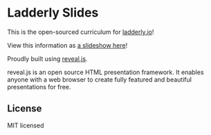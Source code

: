 # Ladderly Slides

This is the open-sourced curriculum for [ladderly.io](https://ladderly.io)!

View this information as [a slideshow here](https://vandivier.github.io/ladderly-slides/)!

Proudly built using [reveal.js](https://github.com/hakimel/reveal.js).

reveal.js is an open source HTML presentation framework. It enables anyone with a web browser to create fully featured and beautiful presentations for free.

## License

MIT licensed
